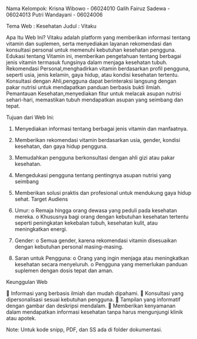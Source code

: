 Nama Kelompok:
Krisna Wibowo - 06024010
Galih Fairuz Sadewa - 06024013
Putri Wandayani - 06024006

Tema Web : Kesehatan 
Judul : Vitaku 

Apa Itu Web Ini? 
Vitaku adalah platform yang memberikan informasi tentang vitamin dan suplemen, serta menyediakan 
layanan rekomendasi dan konsultasi personal untuk memenuhi kebutuhan kesehatan pengguna. 
Edukasi tentang Vitamin ini, memberikan pengetahuan tentang berbagai jenis vitamin 
termasuk fungsinya dalam menjaga kesehatan tubuh. 
Rekomendasi Personal,menghadirkan vitamin berdasarkan profil pengguna, seperti usia, jenis 
kelamin, gaya hidup, atau kondisi kesehatan tertentu. 
Konsultasi dengan Ahli,pengguna dapat berinteraksi langsung dengan pakar nutrisi untuk 
mendapatkan panduan berbasis bukti ilmiah. 
Pemantauan Kesehatan,menyediakan fitur untuk melacak asupan nutrisi sehari-hari, 
memastikan tubuh mendapatkan asupan yang seimbang dan tepat. 

Tujuan dari Web Ini: 
1. Menyediakan informasi tentang berbagai jenis vitamin dan manfaatnya. 

2. Memberikan rekomendasi vitamin berdasarkan usia, gender, kondisi kesehatan, dan 
gaya hidup pengguna. 

3. Memudahkan pengguna berkonsultasi dengan ahli gizi atau pakar kesehatan. 

4. Mengedukasi pengguna tentang pentingnya asupan nutrisi yang seimbang 

5. Memberikan solusi praktis dan profesional untuk mendukung gaya hidup sehat. 
Target Audiens 

1. Umur: 
o Remaja hingga orang dewasa yang peduli pada kesehatan mereka. 
o Khususnya bagi orang dengan kebutuhan kesehatan tertentu seperti peningkatan 
kekebalan tubuh, kesehatan kulit, atau meningkatkan energi. 

2. Gender: 
o Semua gender, karena rekomendasi vitamin disesuaikan dengan kebutuhan 
personal masing-masing. 

3. Saran untuk Pengguna: 
o Orang yang ingin menjaga atau meningkatkan kesehatan secara menyeluruh. 
o Pengguna yang memerlukan panduan suplemen dengan dosis tepat dan aman. 

Keunggulan Web 

 Informasi yang berbasis ilmiah dan mudah dipahami. 
 Konsultasi yang dipersonalisasi sesuai kebutuhan pengguna. 
 Tampilan yang informatif dengan gambar dan deskripsi mendalam. 
 Memberikan kenyamanan dalam mendapatkan informasi kesehatan tanpa harus 
mengunjungi klinik atau apotek.

Note:
Untuk kode snipp, PDF, dan SS ada di folder dokumentasi.
